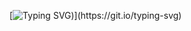 [![Typing SVG](https://readme-typing-svg.herokuapp.com?font=Fira+Code&pause=1000&width=435&separator=%3C&lines=KolBoy+better+than+DanBog!%3CP.S.+HABR+rershaet;))](https://git.io/typing-svg)
